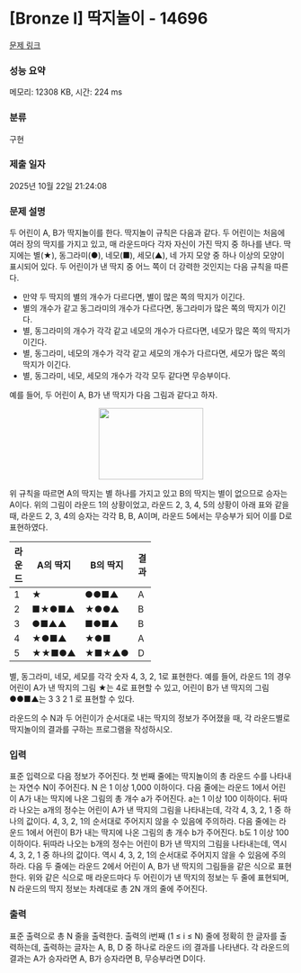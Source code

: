 # [Bronze I] 딱지놀이 - 14696 

[문제 링크](https://www.acmicpc.net/problem/14696) 

### 성능 요약

메모리: 12308 KB, 시간: 224 ms

### 분류

구현

### 제출 일자

2025년 10월 22일 21:24:08

### 문제 설명

<p>두 어린이 A, B가 딱지놀이를 한다. 딱지놀이 규칙은 다음과 같다. 두 어린이는 처음에 여러 장의 딱지를 가지고 있고, 매 라운드마다 각자 자신이 가진 딱지 중 하나를 낸다. 딱지에는 별(★), 동그라미(●), 네모(■), 세모(▲), 네 가지 모양 중 하나 이상의 모양이 표시되어 있다. 두 어린이가 낸 딱지 중 어느 쪽이 더 강력한 것인지는 다음 규칙을 따른다.</p>

<ul>
	<li>만약 두 딱지의 별의 개수가 다르다면, 별이 많은 쪽의 딱지가 이긴다.</li>
	<li>별의 개수가 같고 동그라미의 개수가 다르다면, 동그라미가 많은 쪽의 딱지가 이긴다.</li>
	<li>별, 동그라미의 개수가 각각 같고 네모의 개수가 다르다면, 네모가 많은 쪽의 딱지가 이긴다.</li>
	<li>별, 동그라미, 네모의 개수가 각각 같고 세모의 개수가 다르다면, 세모가 많은 쪽의 딱지가 이긴다.</li>
	<li>별, 동그라미, 네모, 세모의 개수가 각각 모두 같다면 무승부이다.</li>
</ul>

<p>예를 들어, 두 어린이 A, B가 낸 딱지가 다음 그림과 같다고 하자.</p>

<p style="text-align:center"><img alt="" src="https://onlinejudgeimages.s3-ap-northeast-1.amazonaws.com/problem/14696/1.png" style="height:127px; width:186px"></p>

<p>위 규칙을 따르면 A의 딱지는 별 하나를 가지고 있고 B의 딱지는 별이 없으므로 승자는 A이다. 위의 그림이 라운드 1의 상황이었고, 라운드 2, 3, 4, 5의 상황이 아래 표와 같을 때, 라운드 2, 3, 4의 승자는 각각 B, B, A이며, 라운드 5에서는 무승부가 되어 이를 D로 표현하였다.</p>

<table class="table table-bordered" style="width:50%">
	<thead>
		<tr>
			<th>라운드</th>
			<th>A의 딱지</th>
			<th>B의 딱지</th>
			<th>결과</th>
		</tr>
	</thead>
	<tbody>
		<tr>
			<td>1</td>
			<td>★</td>
			<td>●●■▲</td>
			<td>A</td>
		</tr>
		<tr>
			<td>2</td>
			<td>■★●■▲</td>
			<td>★●●▲</td>
			<td>B</td>
		</tr>
		<tr>
			<td>3</td>
			<td>●■▲▲</td>
			<td>■●■▲</td>
			<td>B</td>
		</tr>
		<tr>
			<td>4</td>
			<td>★●■▲</td>
			<td>★●■</td>
			<td>A</td>
		</tr>
		<tr>
			<td>5</td>
			<td>★★■●▲</td>
			<td>★■★▲●</td>
			<td>D</td>
		</tr>
	</tbody>
</table>

<p>별, 동그라미, 네모, 세모를 각각 숫자 4, 3, 2, 1로 표현한다. 예를 들어, 라운드 1의 경우 어린이 A가 낸 딱지의 그림 ★는 4로 표현할 수 있고, 어린이 B가 낸 딱지의 그림 ●●■▲는 3 3 2 1 로 표현할 수 있다.</p>

<p>라운드의 수 N과 두 어린이가 순서대로 내는 딱지의 정보가 주어졌을 때, 각 라운드별로 딱지놀이의 결과를 구하는 프로그램을 작성하시오.</p>

### 입력 

 <p>표준 입력으로 다음 정보가 주어진다. 첫 번째 줄에는 딱지놀이의 총 라운드 수를 나타내는 자연수 N이 주어진다. N 은 1 이상 1,000 이하이다. 다음 줄에는 라운드 1에서 어린이 A가 내는 딱지에 나온 그림의 총 개수 a가 주어진다. a는 1 이상 100 이하이다. 뒤따라 나오는 a개의 정수는 어린이 A가 낸 딱지의 그림을 나타내는데, 각각 4, 3, 2, 1 중 하나의 값이다. 4, 3, 2, 1의 순서대로 주어지지 않을 수 있음에 주의하라. 다음 줄에는 라운드 1에서 어린이 B가 내는 딱지에 나온 그림의 총 개수 b가 주어진다. b도 1 이상 100 이하이다. 뒤따라 나오는 b개의 정수는 어린이 B가 낸 딱지의 그림을 나타내는데, 역시 4, 3, 2, 1 중 하나의 값이다. 역시 4, 3, 2, 1의 순서대로 주어지지 않을 수 있음에 주의하라. 다음 두 줄에는 라운드 2에서 어린이 A, B가 낸 딱지의 그림들을 같은 식으로 표현한다. 위와 같은 식으로 매 라운드마다 두 어린이가 낸 딱지의 정보는 두 줄에 표현되며, N 라운드의 딱지 정보는 차례대로 총 2N 개의 줄에 주어진다.</p>

### 출력 

 <p>표준 출력으로 총 N 줄을 출력한다. 출력의 i번째 (1 ≤ i ≤ N) 줄에 정확히 한 글자를 출력하는데, 출력하는 글자는 A, B, D 중 하나로 라운드 i의 결과를 나타낸다. 각 라운드의 결과는 A가 승자라면 A, B가 승자라면 B, 무승부라면 D이다.</p>


